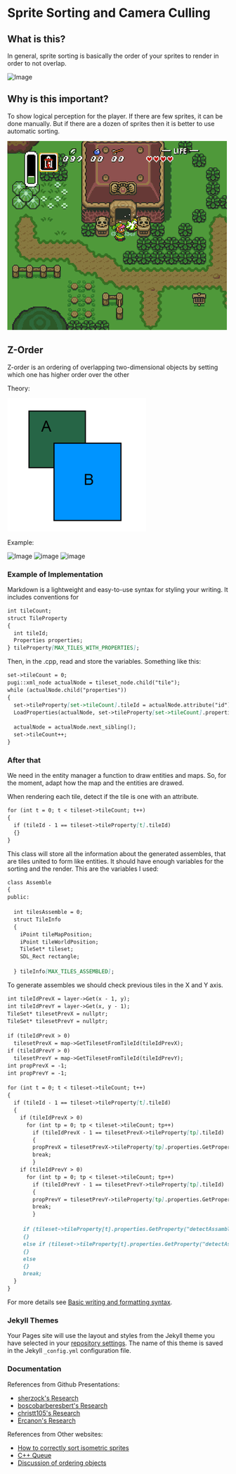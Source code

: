 # Sprite Sorting and Camera Culling

## What is this? 

In general, sprite sorting is basically the order of your sprites to render in order to not overlap. 



![Image](https://images.squarespace-cdn.com/content/v1/60e846ddc80b76633f04495a/1628097854897-GY1HFNL83P4DNI058W4R/problem_2.gif?format=750w)

## Why is this important?
To show logical perception for the player. If there are few sprites, it can be done manually. But if there are a dozen of sprites then it is better to use automatic sorting.

![Image](https://github.com/boscobarberesbert/sprite-sorting-and-camera-culling/blob/master/docs/images/the_legend_of_zelda.gif?raw=true)

## Z-Order
Z-order is an ordering of overlapping two-dimensional objects by setting which one has higher order over the other


Theory:


![Image](https://github.com/boscobarberesbert/sprite-sorting-and-camera-culling/blob/master/docs/images/z-order.png?raw=true)

Example: 

![Image](https://user-images.githubusercontent.com/79082037/165656837-41463c03-7bda-4c4b-8671-c00a2037959f.png)
![image](https://user-images.githubusercontent.com/79082037/165656889-99e8a01b-a427-449d-ae5e-700a980352d6.png)
![image](https://user-images.githubusercontent.com/79082037/165656900-1d8175d1-8df9-4cae-acda-1262774d0e87.png)




### Example of Implementation

Markdown is a lightweight and easy-to-use syntax for styling your writing. It includes conventions for

```markdown
int tileCount;
struct TileProperty
{
  int tileId;
  Properties properties;
} tileProperty[MAX_TILES_WITH_PROPERTIES];
```
Then, in the .cpp, read and store the variables. Something like this:
```markdown
set->tileCount = 0;
pugi::xml_node actualNode = tileset_node.child("tile");
while (actualNode.child("properties"))
{
  set->tileProperty[set->tileCount].tileId = actualNode.attribute("id").as_int();
  LoadProperties(actualNode, set->tileProperty[set->tileCount].properties);
  
  actualNode = actualNode.next_sibling();
  set->tileCount++;
}
```

### After that
We need in the entity manager a function to draw entities and maps.
So, for the moment, adapt how the map and the entities are drawed.

When rendering each tile, detect if the tile is one with an attribute.

```markdown
for (int t = 0; t < tileset->tileCount; t++)
{
  if (tileId - 1 == tileset->tileProperty[t].tileId) 
  {}
}
```

This class will store all the information about the generated assembles, that are tiles united to form like entities.
It should have enough variables for the sorting and the render.
This are the variables I used:

```markdown
class Assemble
{
public:

  int tilesAssemble = 0;
  struct TileInfo
  {
    iPoint tileMapPosition;
    iPoint tileWorldPosition;
    TileSet* tileset;
    SDL_Rect rectangle;
    
  } tileInfo[MAX_TILES_ASSEMBLED];
```


To generate assembles we should check previous tiles in the X and Y axis.

```markdown
int tileIdPrevX = layer->Get(x - 1, y);
int tileIdPrevY = layer->Get(x, y - 1);
TileSet* tilesetPrevX = nullptr;
TileSet* tilesetPrevY = nullptr;

if (tileIdPrevX > 0)
  tilesetPrevX = map->GetTilesetFromTileId(tileIdPrevX);
if (tileIdPrevY > 0)
  tilesetPrevY = map->GetTilesetFromTileId(tileIdPrevY);
int propPrevX = -1;
int propPrevY = -1;

for (int t = 0; t < tileset->tileCount; t++)
{
  if (tileId - 1 == tileset->tileProperty[t].tileId)
  {
    if (tileIdPrevX > 0)
      for (int tp = 0; tp < tileset->tileCount; tp++)
        if (tileIdPrevX - 1 == tilesetPrevX->tileProperty[tp].tileId)
        {
        propPrevX = tilesetPrevX->tileProperty[tp].properties.GetProperty("detectAssamble", 0);
        break;
        }
    if (tileIdPrevY > 0)
      for (int tp = 0; tp < tileset->tileCount; tp++)
        if (tileIdPrevY - 1 == tilesetPrevY->tileProperty[tp].tileId)
        {
        propPrevY = tilesetPrevY->tileProperty[tp].properties.GetProperty("detectAssamble", 0);
        break;
        }
        
     if (tileset->tileProperty[t].properties.GetProperty("detectAssamble", 0) == propPrevX) 
     {}
     else if (tileset->tileProperty[t].properties.GetProperty("detectAssamble", 0) == propPrevY) 
     {}
     else
     {}
     break;
  }
}
```

For more details see [Basic writing and formatting syntax](https://docs.github.com/en/github/writing-on-github/getting-started-with-writing-and-formatting-on-github/basic-writing-and-formatting-syntax).

### Jekyll Themes

Your Pages site will use the layout and styles from the Jekyll theme you have selected in your [repository settings](https://github.com/Oga29/SSCC/settings/pages). The name of this theme is saved in the Jekyll `_config.yml` configuration file.

### Documentation

References from Github Presentations:
- [sherzock's Research](https://sherzock.github.io/Sprite-Ordering-and-Camera-Culling/) 
- [boscobarberesbert's Research](https://boscodev.com/sprite-sorting-and-camera-culling/) 
- [christt105's Research](https://christt105.github.io/Sprite_Ordering_and_Camera_Culling_Personal_Research/) 
- [Ercanon's Research](https://ercanon.github.io/Sprite-Sorting-Camera-Culling/) 

References from Other websites:
- [How to correctly sort isometric sprites](https://gamedev.stackexchange.com/questions/8151/how-do-i-sort-isometric-sprites-into-the-correct-order)
- [C++ Queue](http://www.cplusplus.com/reference/queue/priority_queue/)
- [Discussion of ordering objects](https://stackoverflow.com/questions/11002811/sorting-objects-by-y-value-before-rendering)
